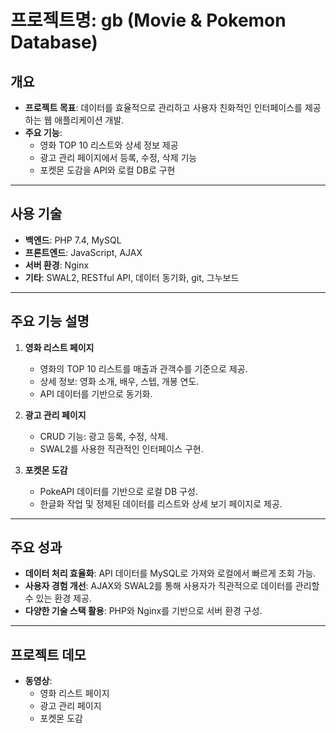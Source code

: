 # 프로젝트명: gb (Movie & Pokemon Database)

## 개요
- **프로젝트 목표**: 데이터를 효율적으로 관리하고 사용자 친화적인 인터페이스를 제공하는 웹 애플리케이션 개발.
- **주요 기능**: 
  - 영화 TOP 10 리스트와 상세 정보 제공
  - 광고 관리 페이지에서 등록, 수정, 삭제 기능
  - 포켓몬 도감을 API와 로컬 DB로 구현
 
---

## 사용 기술
- **백엔드**: PHP 7.4, MySQL
- **프론트엔드**: JavaScript, AJAX
- **서버 환경**: Nginx
- **기타**: SWAL2, RESTful API, 데이터 동기화, git, 그누보드

---

## 주요 기능 설명
1. **영화 리스트 페이지**
   - 영화의 TOP 10 리스트를 매출과 관객수를 기준으로 제공.
   - 상세 정보: 영화 소개, 배우, 스텝, 개봉 연도.
   - API 데이터를 기반으로 동기화.

2. **광고 관리 페이지**
   - CRUD 기능: 광고 등록, 수정, 삭제.
   - SWAL2를 사용한 직관적인 인터페이스 구현.

3. **포켓몬 도감**
   - PokeAPI 데이터를 기반으로 로컬 DB 구성.
   - 한글화 작업 및 정제된 데이터를 리스트와 상세 보기 페이지로 제공.

---

## 주요 성과
- **데이터 처리 효율화**: API 데이터를 MySQL로 가져와 로컬에서 빠르게 조회 가능.
- **사용자 경험 개선**: AJAX와 SWAL2를 통해 사용자가 직관적으로 데이터를 관리할 수 있는 환경 제공.
- **다양한 기술 스택 활용**: PHP와 Nginx를 기반으로 서버 환경 구성.

---

## 프로젝트 데모
- **동영상**:
  - 영화 리스트 페이지
  - 광고 관리 페이지
  - 포켓몬 도감
